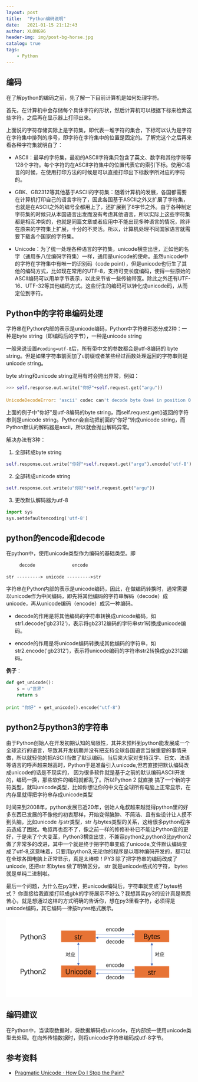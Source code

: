 ```yaml
---
layout: post
title:  "Python编码说明"
date:   2021-01-15 21:12:43
author: XLONG96
header-img: img/post-bg-horse.jpg
catalog: true
tags:
    - Python
---
```




## 编码

在了解python的编码之前，先了解一下目前计算机是如何处理字符。

首先，在计算机中会存储每个具体字符的形状，然后计算机可以根据下标来检索这些字符，之后再在显示器上打印出来。

上面说的字符存储实际上是字符集，即代表一堆字符的集合，下标可以认为是字符在字符集中排列的序号，即字符在字符集中的位置是固定的。了解完这个之后再来看各种字符集就明白了：

* ASCII：最早的字符集，最初的ASCII字符集只包含了英文、数字和其他字符等128个字符。每个字符的在ASCII字符集中的位置代表它的索引下标。使用C语言的时候，在使用打印方法的时候是可以直接打印出下标数字所对应的字符的。

* GBK、GB2312等其他基于ASCII的字符集：随着计算机的发展，各国都需要在计算机打印自己的语言字符了，因此各国基于ASCII之外又扩展了字符集，也就是在ASCII之外的编号全都用上了，还扩展到了8字节之外。由于各种制定字符集的时候只从本国语言出发而没有考虑其他语言，所以实际上这些字符集都是相互冲突的，也就是同篇文章或者应用中不能出现多种语言的情况，除非在原来的字符集上扩展，十分的不灵活。所以，计算机处理不同国家语言就需要下载各个国家的字符集。

* Unicode：为了统一处理各种语言的字符集，unicode横空出世，正如他的名字（通用多八位编码字符集）一样，通用是unicode的使命。虽然unicode中的字符在字符集中有唯一的识别码（code point），但是unicode也衍生了其他的编码方式，比如现在常用的UTF-8，支持可变长度编码，使得一些原始的ASCII编码可以用单字节表示，以此来节省一些传输带宽。除此之外还有UTF-16、UTF-32等其他编码方式。这些衍生的编码可以转化成unicode码，从而定位到字符。

## Python中的字符串编码处理

字符串在Python内部的表示是unicode编码，Python中字符串形态分成2种：一种是byte string（即编码后的字节），一种是unicode string

一般来说设置`#coding=utf-8`后，所有带中文的参数都会是utf-8编码的 byte string。但是如果字符串前面加了`u`前缀或者某些经过函数处理返回的字符串则是unicode string。

byte string和unicode string混用有时会抛出异常，例如：

```python
>>> self.response.out.write("你好"+self.request.get("argu"))

UnicodeDecodeError: 'ascii' codec can't decode byte 0xe4 in position 0: ordinal not in range(128)
```

上面的例子中"你好"是utf-8编码的byte string，而self.request.get()返回的字符串则是unicode string。Python会自动把前面的”你好“转成unicode string，而Python默认的解码器是ascii，所以就会抛出解码异常。

解决办法有3种：

1. 全部转成byte string

```py
self.response.out.write("你好"+self.request.get("argu").encode('utf-8'))
```

2. 全部转成unicode string

```py
self.response.out.write(u"你好"+self.request.get("argu"))
```

3. 更改默认解码器为utf-8

```py
import sys
sys.setdefaultencoding('utf-8')
```

## python的encode和decode

在python中，使用unicode类型作为编码的基础类型。即

```
     decode              encode

str ---------> unicode --------->str
```

字符串在Python内部的表示是unicode编码，因此，在做编码转换时，通常需要以unicode作为中间编码，即先将其他编码的字符串解码（decode）成unicode，再从unicode编码（encode）成另一种编码。 

* decode的作用是将其他编码的字符串转换成unicode编码，如str1.decode('gb2312')，表示将gb2312编码的字符串str1转换成unicode编码。 

* encode的作用是将unicode编码转换成其他编码的字符串，如str2.encode('gb2312')，表示将unicode编码的字符串str2转换成gb2312编码。

**例子**：

```py
def get_unicode():
    s = u"世界"
    return s

print "你好" + get_unicode().encode("utf-8")
```

## python2与python3的字符串

由于Python创始人在开发初期认知的局限性，其并未预料到python能发展成一个全球流行的语言，导致其开发初期并没有把支持全球各国语言当做重要的事情来做，所以就轻佻的把ASCII当做了默认编码。当后来大家对支持汉字、日文、法语等语言的呼声越来越高时，Python于是准备引入unicode,但若直接把默认编码改成unicode的话是不现实的， 因为很多软件就是基于之前的默认编码ASCII开发的，编码一换，那些软件的编码就都乱了。所以Python 2 就直接 搞了一个新的字符类型，就叫unicode类型，比如你想让你的中文在全球所有电脑上正常显示，在内存里就得把字符串存成unicode类型

时间来到2008年，python发展已近20年，创始人龟叔越来越觉得python里的好多东西已发展的不像他的初衷那样，开始变得臃肿、不简洁、且有些设计让人摸不到头脑，比如unicode 与str类型，str 与bytes类型的关系，这给很多python程序员造成了困扰。龟叔再也忍不了，像之前一样的修修补补已不能让Python变的更好，于是来了个大变革，Python3横空出世，不兼容python2,python3比python2做了非常多的改进，其中一个就是终于把字符串变成了unicode,文件默认编码变成了utf-8,这意味着，只要用python3,无论你的程序是以哪种编码开发的，都可以在全球各国电脑上正常显示，真是太棒啦！PY3 除了把字符串的编码改成了unicode, 还把str 和bytes 做了明确区分， str 就是unicode格式的字符， bytes就是单纯二进制啦。

最后一个问题，为什么在py3里，把unicode编码后，字符串就变成了bytes格式？ 你直接给我直接打印成gbk的字符展示不好么？我想其实py3的设计真是煞费苦心，就是想通过这样的方式明确的告诉你，想在py3里看字符，必须得是unicode编码，其它编码一律按bytes格式展示。

![img](/blog/img/python2-3-unicode.png)

## 编码建议

在Python中，当读取数据时，将数据解码成unicode，在内部统一使用unicode类型去处理。在向外传输数据时，则将unicode字符串编码成utf-8字节。

## 参考资料

* [Pragmatic Unicode · How Do I Stop the Pain?](https://nedbatchelder.com/text/unipain/unipain.html)